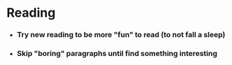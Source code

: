 # Reading

- ### Try new reading to be more "fun" to read (to not fall a sleep)
- ### Skip "boring" paragraphs until find something interesting